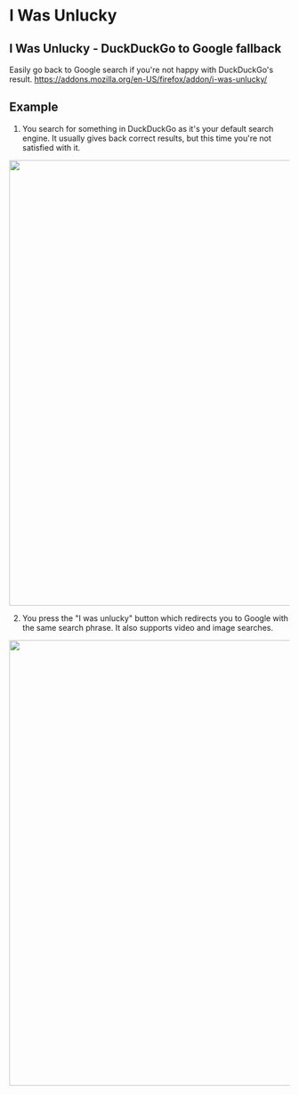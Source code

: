 # I Was Unlucky
## I Was Unlucky - DuckDuckGo to Google fallback
Easily go back to Google search if you're not happy with DuckDuckGo's result.
https://addons.mozilla.org/en-US/firefox/addon/i-was-unlucky/

## Example
1. You search for something in DuckDuckGo as it's your default search engine. It usually gives back correct results, but this time you're not satisfied with it.
<img src="https://addons.cdn.mozilla.net/user-media/previews/full/229/229594.png" width="800"/>

2. You press the "I was unlucky" button which redirects you to Google with the same search phrase. It also supports video and image searches.
<img src="https://addons.cdn.mozilla.net/user-media/previews/full/229/229595.png" width="800"/>
